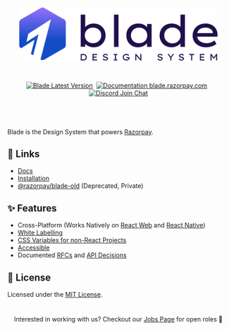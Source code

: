 <br/>
<p align="center">
<picture>
  <source media="(prefers-color-scheme: dark)" srcset="./branding/blade-original-dark-mode.min.svg">
  <source media="(prefers-color-scheme: light)" srcset="./branding/blade-original.min.svg">
  <img width="450px" alt="Blade Design System Logo" src="./branding/blade-original.min.svg">
</picture>
</p>

<br/>

<p align="center">
  <a href="https://npmjs.org/package/@razorpay/blade"><img alt="Blade Latest Version" src="https://img.shields.io/github/package-json/v/razorpay/blade?style=for-the-badge&labelColor=322&logo=npm&label=@razorpay/Blade&color=darkred&filename=packages%2Fblade%2Fpackage.json"></a> &nbsp;<a href="https://blade.razorpay.com/"><img alt="Documentation blade.razorpay.com" src="https://img.shields.io/badge/Documentation-blade.razorpay.com-0648EF?style=for-the-badge&labelColor=0012AD&logo=readthedocs&logoColor=eee"/></a> &nbsp;<a href="https://github.com/razorpay/blade/tree/master/CONTRIBUTING.md"><img alt="Discord Join Chat" src="https://img.shields.io/badge/Contributions-Open-333333?style=for-the-badge&logo=github&logoColor=ffffff&labelColor=111111"/></a></p>

<h1 aria-hidden="true"></h1>

<br/>

Blade is the Design System that powers [Razorpay](https://razorpay.com/). 

## 🔗 Links

- [Docs](https://blade.razorpay.com)
- [Installation](https://blade.razorpay.com/?path=/docs/guides-installation--docs)
- [@razorpay/blade-old](https://github.com/razorpay/blade-old) (Deprecated, Private)

## ✨ Features
- Cross-Platform (Works Natively on [React Web](https://blade.razorpay.com/?path=/docs/guides-installation--page#%EF%B8%8F-installation) and [React Native](https://blade.razorpay.com/?path=/docs/guides-installation--page#react-native-projects))
- [White Labelling](https://blade.razorpay.com/?path=/docs/guides-theming-theme-playground--docs)
- [CSS Variables for non-React Projects](https://blade.razorpay.com/?path=/docs/tokens-typography--docs)
- [Accessible](https://github.com/razorpay/blade/blob/master/rfcs/2022-04-09-accessibility.md#manual-testing)
- Documented [RFCs](https://github.com/razorpay/blade/tree/master/rfcs) and [API Decisions](https://github.com/razorpay/blade/blob/master/packages/blade/src/components/Alert/_decisions/decisions.md)

## 📝 License

Licensed under the [MIT License](https://github.com/razorpay/blade/blob/master/LICENSE.md).

<h1 aria-hidden="true"></h1>

<p align="center">Interested in working with us? Checkout our <a href="https://razorpay.com/jobs">Jobs Page</a> for open roles 🤗</p>

